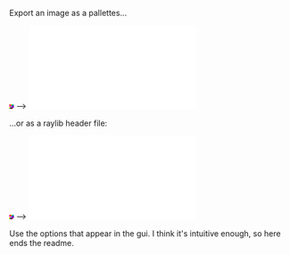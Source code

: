 Export an image as a pallettes...

![Example image](resources/example.png) --> ![Example pallette](resources/example_pallette.txt)

...or as a raylib header file:

![Example image](resources/example.png) --> ![Example raylib header](resources/example_raylib_header.h)

Use the options that appear in the gui. I think it's intuitive enough, so here ends the readme.
